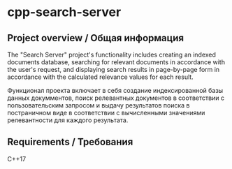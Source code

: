 # cpp-search-server
## Project overview / Общая информация


The "Search Server" project's functionality includes creating an indexed documents database, searching for relevant documents in accordance with the user's request, and displaying search results in page-by-page form in accordance with the calculated relevance values for each result.

Функционал проекта включает в себя создание индексированной базы данных докумментов, поиск релевантных документов в соответствии с пользовательским запросом и выдачу результатов поиска в постраничном виде в соответствии с вычисленными значениями релевантности для каждого результата.

## Requirements / Требования
C++17
